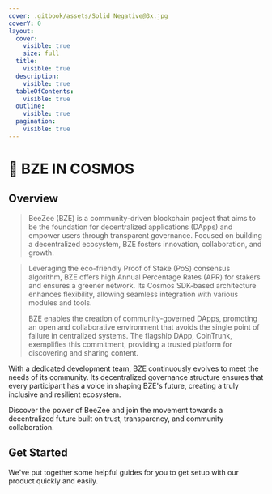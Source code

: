 ```yaml
---
cover: .gitbook/assets/Solid Negative@3x.jpg
coverY: 0
layout:
  cover:
    visible: true
    size: full
  title:
    visible: true
  description:
    visible: true
  tableOfContents:
    visible: true
  outline:
    visible: true
  pagination:
    visible: true
---
```


# 👋 BZE IN COSMOS

## Overview

> BeeZee (BZE) is a community-driven blockchain project that aims to be the foundation for decentralized applications (DApps) and empower users through transparent governance. Focused on building a decentralized ecosystem, BZE fosters innovation, collaboration, and growth.

> Leveraging the eco-friendly Proof of Stake (PoS) consensus algorithm, BZE offers high Annual Percentage Rates (APR) for stakers and ensures a greener network. Its Cosmos SDK-based architecture enhances flexibility, allowing seamless integration with various modules and tools.
>
> BZE enables the creation of community-governed DApps, promoting an open and collaborative environment that avoids the single point of failure in centralized systems. The flagship DApp, CoinTrunk, exemplifies this commitment, providing a trusted platform for discovering and sharing content.

With a dedicated development team, BZE continuously evolves to meet the needs of its community. Its decentralized governance structure ensures that every participant has a voice in shaping BZE's future, creating a truly inclusive and resilient ecosystem.

Discover the power of BeeZee and join the movement towards a decentralized future built on trust, transparency, and community collaboration.

## Get Started

We've put together some helpful guides for you to get setup with our product quickly and easily.

